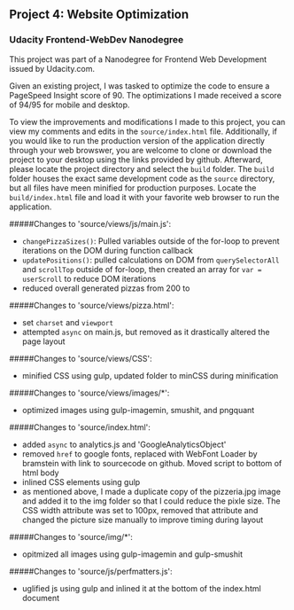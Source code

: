 ## Project 4: Website Optimization
### Udacity Frontend-WebDev Nanodegree

This project was part of a Nanodegree for Frontend Web Development issued by Udacity.com.

Given an existing project, I was tasked to optimize the code to ensure a PageSpeed Insight score of 90.
The optimizations I made received a score of 94/95 for mobile and desktop.

To view the improvements and modifications I made to this project, you can view my comments and edits in the `source/index.html` file.
Additionally, if you would like to run the production version of the application directly through your web browswer, you are welcome to clone
or download the project to your desktop using the links provided by github.  Afterward, please locate the project directory and select the `build` folder.
The `build` folder houses the exact same development code as the `source` directory, but all files have meen minified for production purposes.
Locate the `build/index.html` file and load it with your favorite web browser to run the application.


#####Changes to 'source/views/js/main.js':
- `changePizzaSizes()`: Pulled variables outside of the for-loop to prevent iterations on the DOM during function callback
- `updatePositions()`:  pulled calculations on DOM from `querySelectorAll` and `scrollTop` outside of for-loop, then created an array for `var = userScroll` to reduce DOM iterations
- reduced overall generated pizzas from 200 to 

#####Changes to 'source/views/pizza.html':
- set `charset` and `viewport`
- attempted `async` on main.js, but removed as it drastically altered the page layout

#####Changes to 'source/views/CSS':
- minified CSS using gulp, updated folder to minCSS during minification

#####Changes to 'source/views/images/*':
- optimized images using gulp-imagemin, smushit, and pngquant

#####Changes to 'source/index.html':
- added `async` to analytics.js and 'GoogleAnalyticsObject'
- removed `href` to google fonts, replaced with WebFont Loader by bramstein with link to sourcecode on github.  Moved script to bottom of html body
- inlined CSS elements using gulp
- as mentioned above, I made a duplicate copy of the pizzeria.jpg image and added it to the img folder so that I could reduce the pixle size.  The CSS width attribute was set to 100px, removed that attribute and changed the picture size manually to improve timing during layout

#####Changes to 'source/img/*':
- opitmized all images using gulp-imagemin and gulp-smushit

#####Changes to 'source/js/perfmatters.js':
- uglified js using gulp and inlined it at the bottom of the index.html document  